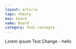 ```yaml
---
layout: article
tags: theory
key: board
name: Board
category: teal-concepts
---
```

Lorem ipsum Test Change - hello